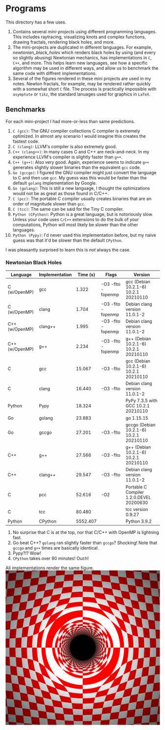 # Programs
This directory has a few uses.
  1. Contains several *mini-projects* using different programming languages.
     This includes raytracing, visualizing knots and complex functions, drawing
     fractals, rendering black holes, and more.
  2. The mini-projects are duplicated in different languages. For example,
     *newtonian_black_holes* which renders black holes by using
     (and every so slightly abusing) Newtonian mechanics, has implementations
     in `C`, `C++`, and more. This helps learn new languages, see how a
     specific algorithm may be used in different ways, and allow us to
     benchmark the same code with diffrent implementations.
  3. Several of the figures rendered in these mini projects are used in my
     notes. Newton fractals, for example, may be rendered rather quickly with
     a somewhat short `C` file. The process is practically impossible with
     `asymptote` or `tikz`, the standard lanuages used for graphics in `LaTeX`.

## Benchmarks

For each mini-project I had more-or-less than same predictions.
  1. `C (gcc)`: The GNU compiler collections C compiler is extremely
     optimized. In almost any scenario I would imagine this creates the fastest
     code.
  2. `C (clang)`: LLVM's compiler is also extremely good.
  3. `C++ (clang++)`: In many cases C and C++ are neck-and-neck. In my
     experience LLVM's compiler is slightly faster than `g++`.
  4. `C++ (g++)`: Also very good. Again, experience seems to indicate
     `g++` generates slightly slower binaries than the equivalent `gcc` code.
  5. `Go (gccgo)`: I figured the GNU compiler might just convert the language
     to C and then use `gcc`. My guess was this would be faster than the
     default `golang` implementation by Google.
  6. `Go (golang)`: This is still a new language, I thought the optimizations
     would not be as great as those found in C/C++.
  7. `C (pcc)`: The portable C compiler usually creates binaries that are an
     order of magnitude slower than `gcc`.
  8. `C (tcc)`: The same can be said for the Tiny C compiler.
  9. `Python (CPython)`: Python is a great language, but is notoriously slow.
     Unless your code uses `C/C++` extensions to do the bulk of your
     computations, Python will most likely be slower than the
     other languages.
  10. `Python (Pypy)`: I'd never used this implementation before, but my
      naive guess was that it'd be slower than the default `CPython`. 

I was pleasantly surprised to learn this is *not* always the case.

### Newtonian Black Holes

| Language       | Implementation | Time (s) | Flags              | Version                                  |
| -------------- | -------------- | -------- | ------------------ | ---------------------------------------- |
| C (w/OpenMP)   | gcc            |    1.322 | -O3 -flto -fopenmp | gcc (Debian 10.2.1-6) 10.2.1 20210110    |
| C (w/OpenMP)   | clang          |    1.704 | -O3 -flto -fopenmp | Debian clang version 11.0.1-2            |
| C++ (w/OpenMP) | clang++        |    1.995 | -O3 -flto -fopenmp | Debian clang version 11.0.1-2            |
| C++ (w/OpenMP) | g++            |    2.234 | -O3 -flto -fopenmp | g++ (Debian 10.2.1-6) 10.2.1 20210110    |
| C              | gcc            |   15.067 | -O3 -flto          | gcc (Debian 10.2.1-6) 10.2.1 20210110    |
| C              | clang          |   16.440 | -O3 -flto          | Debian clang version 11.0.1-2            |
| Python         | Pypy           |   18.324 |                    | PyPy 7.3.5 with GCC 10.2.1 20210110      |
| Go             | golang         |   23.883 |                    | go 1.15.15                               |
| Go             | gccgo          |   27.201 | -O3 -flto          | gccgo (Debian 10.2.1-6) 10.2.1 20210110  |
| C++            | g++            |   27.566 | -O3 -flto          | g++ (Debian 10.2.1-6) 10.2.1 20210110    |
| C++            | clang++        |   29.547 | -O3 -flto          | Debian clang version 11.0.1-2            |
| C              | pcc            |   52.616 | -O2                | Portable C Compiler 1.2.0.DEVEL 20200630 |
| C              | tcc            |   80.480 |                    | tcc version 0.9.27                       |
| Python         | CPython        | 5552.407 |                    | Python 3.9.2                             |

  1. No surprise that C is at the top, nor that C/C++ with
     OpenMP is lightning fast.
  2. Go beat C++? `golang` ran slightly faster than `gccgo`? Shocking!
     Note that `gccgo` and `g++` times are basically identical.
  3. Pypy?!? Wow!
  4. `CPython` takes over 90 minutes! Ouch!

All implementations render the same figure.
![Newtonian Black Hole](https://github.com/ryanmaguire/Mathematics-and-Physics/blob/master/images/newtonian_black_hole.png "Newtonian Black Hole")

